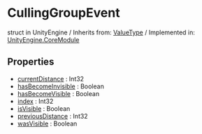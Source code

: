 # CullingGroupEvent
struct in UnityEngine
 / Inherits from: <a href="https://docs.unity3d.com/6000.0/Documentation/ScriptReference/ValueType.html" target="_blank">ValueType</a> / Implemented in: <a href="https://docs.unity3d.com/6000.0/Documentation/ScriptReference/UnityEngine.CoreModule.html" target="_blank">UnityEngine.CoreModule</a>
## Properties
- <a href="https://docs.unity3d.com/6000.0/Documentation/ScriptReference/CullingGroupEvent-currentDistance.html" target="_blank">currentDistance</a> : Int32
- <a href="https://docs.unity3d.com/6000.0/Documentation/ScriptReference/CullingGroupEvent-hasBecomeInvisible.html" target="_blank">hasBecomeInvisible</a> : Boolean
- <a href="https://docs.unity3d.com/6000.0/Documentation/ScriptReference/CullingGroupEvent-hasBecomeVisible.html" target="_blank">hasBecomeVisible</a> : Boolean
- <a href="https://docs.unity3d.com/6000.0/Documentation/ScriptReference/CullingGroupEvent-index.html" target="_blank">index</a> : Int32
- <a href="https://docs.unity3d.com/6000.0/Documentation/ScriptReference/CullingGroupEvent-isVisible.html" target="_blank">isVisible</a> : Boolean
- <a href="https://docs.unity3d.com/6000.0/Documentation/ScriptReference/CullingGroupEvent-previousDistance.html" target="_blank">previousDistance</a> : Int32
- <a href="https://docs.unity3d.com/6000.0/Documentation/ScriptReference/CullingGroupEvent-wasVisible.html" target="_blank">wasVisible</a> : Boolean
